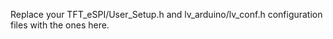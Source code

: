 Replace your TFT_eSPI/User_Setup.h and lv_arduino/lv_conf.h configuration files with the ones here.
